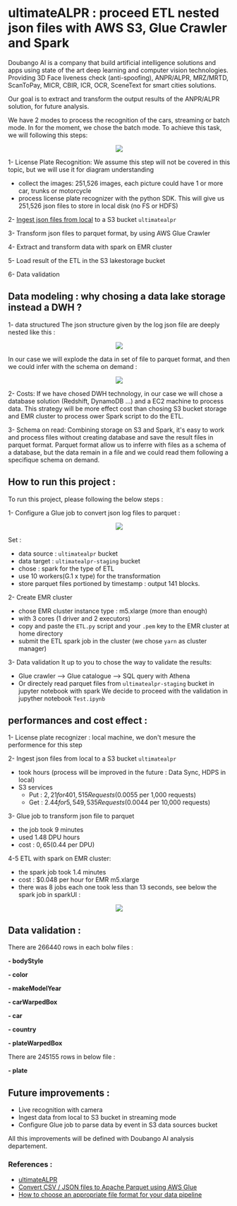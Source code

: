 # ultimateALPR : proceed ETL nested json files with AWS S3, Glue Crawler and Spark

Doubango AI is a company that build artificial intelligence solutions and apps using state of the art deep learning and computer vision technologies. Providing 3D Face liveness check (anti-spoofing), ANPR/ALPR, MRZ/MRTD, ScanToPay, MICR, CBIR, ICR, OCR, SceneText for smart cities solutions.

Our goal is to extract and transform the output results of the ANPR/ALPR solution, for future analysis.

We have 2 modes to process the recognition of the cars, streaming or batch mode. In for the moment, we chose the batch mode. 
To achieve this task, we will following this steps:

<p align="center">
  <img src="./images/diagram.png">
</p>

1-	License Plate Recognition: We assume this step will not be covered in this topic, but we will use it for diagram understanding
-	collect the images: 251,526 images, each picture could have 1 or more car, trunks or motorcycle
-	process license plate recognizer with the python SDK. This will give us 251,526 json files to store in local disk (no FS or HDFS)

2-	[Ingest json files from local](https://github.com/Iaddiop/ultimateALPR_data_extraction/blob/master/Ingest_Files_from_local_to_s3.py) to a S3 bucket `ultimatealpr`

3-	Transform json files to parquet format, by using AWS Glue Crawler

4-	Extract and transform data with spark on EMR cluster

5-	Load result of the ETL in the S3 lakestorage bucket

6-	Data validation

## Data modeling : why chosing a data lake storage instead a DWH ?
1-  data structured 
The json structure given by the log json file are deeply nested like this :

<p align="center">
  <img src="./images/schema.PNG">
</p>

In our case we will explode the data in set of file to parquet format, and then we could infer with the schema on demand :

<p align="center">
  <img src="./images/explode_files.png">
</p>

2-  Costs:
If we have chosed DWH technology, in our case we will chose a database solution (Redshift, DynamoDB ...) and a EC2 machine to process data. 
This strategy will be more effect cost than chosing S3 bucket storage and EMR cluster to process ower Spark script to do the ETL.

3-  Schema on read:
Combining storage on S3 and Spark, it's easy to work and process files without creating database and save the result files in parquet format.
Parquet format allow us to inferre with files as a schema of a database, but the data remain in a file and we could read them following a specifique schema on demand.

## How to run this project :
To run this project, please following the below steps :

1-  Configure a Glue job to convert json log files to parquet :

<p align="center">
  <img src="./images/Glue_crawler.PNG">
</p>

Set :
-   data source : `ultimatealpr` bucket
-   data target : `ultimatealpr-staging` bucket
-	chose : spark for the type of ETL
-	use 10 workers(G.1 x type) for the transformation
-	store parquet files portioned by timestamp : output 141 blocks.

2-  Create EMR cluster
-	chose EMR cluster instance type : m5.xlarge (more than enough)
-   with 3 cores (1 driver and 2 executors)
-   copy and paste the `ETL.py` script and your `.pem` key to the EMR cluster at home directory
-	submit the ETL spark job in the cluster (we chose `yarn` as cluster manager)

3-  Data validation 
It up to you to chose the way to validate the results:
-   Glue crawler --> Glue catalogue --> SQL query with Athena
-   Or directely read parquet files from `ultimatealpr-staging` bucket in jupyter notebook with spark
We decide to proceed with the validation in jupyther notebook `Test.ipynb`

## performances and cost effect :
1-	License plate recognizer : local machine, we don't mesure the performence for this step

2-	Ingest json files from local to a S3 bucket `ultimatealpr` 
-   took hours (process will be improved in the future : Data Sync, HDPS in local)
-   S3 services
    -   Put : $2,21 for 401,515 Requests ($0.0055 per 1,000 requests)
    -   Get : $2.44 for 5,549,535 Requests ($0.0044 per 10,000 requests)

3-	Glue job to transform json file to parquet
-	the job took 9 minutes
-	used 1.48 DPU hours
-   cost : $0,65 ($0.44 per DPU)

4-5	ETL with spark on EMR cluster:
-	the spark job took 1.4 minutes
-   cost : $0.048 per hour for EMR m5.xlarge
-   there was 8 jobs each one took less than 13 seconds, see below the spark job in sparkUI :

<p align="center">
  <img src="./images/sparkUi3.png">
</p>

## Data validation :

There are 266440 rows in each bolw files :

**- bodyStyle**

**- color** 

**- makeModelYear**

**- carWarpedBox** 

**- car** 

**- country** 

**- plateWarpedBox** 

There are 245155 rows in below file :

**- plate** 

## Future improvements :
- Live recognition with camera
- Ingest data from local to S3 bucket in streaming mode
- Configure Glue job to parse data by event in S3 data sources bucket

All this improvements will be defined with Doubango AI analysis departement.

### References :
- [ultimateALPR](https://github.com/DoubangoTelecom/ultimateALPR-SDK)
- [Convert CSV / JSON files to Apache Parquet using AWS Glue](https://medium.com/searce/convert-csv-json-files-to-apache-parquet-using-aws-glue-a760d177b45f)
- [How to choose an appropriate file format for your data pipeline](https://medium.com/@montadhar/how-to-choose-an-appropriate-file-format-for-your-data-pipeline-69bbfa911414)



 
